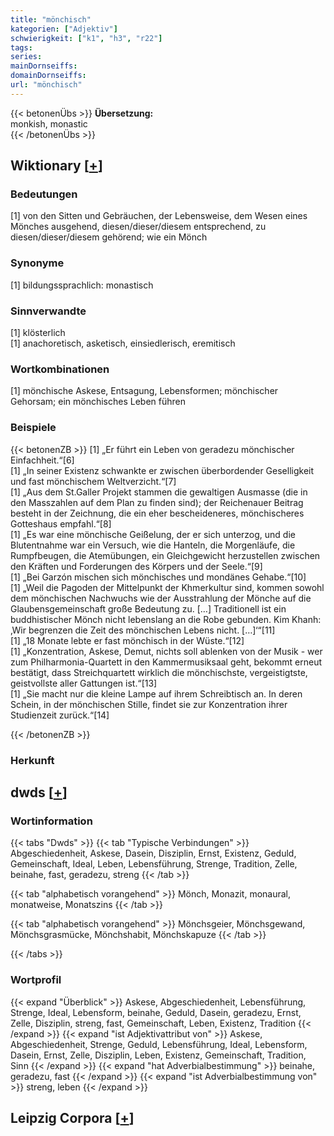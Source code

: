 ```yaml
---
title: "mönchisch"
kategorien: ["Adjektiv"]
schwierigkeit: ["k1", "h3", "r22"]
tags:
series:
mainDornseiffs:
domainDornseiffs:
url: "mönchisch"
---
```


{{< betonenÜbs >}}
**Übersetzung:**  
monkish, monastic  
{{< /betonenÜbs >}}

## Wiktionary [[+](https://de.wiktionary.org/wiki/mönchisch)]

### Bedeutungen
[1] von den Sitten und Gebräuchen, der Lebensweise, dem Wesen eines Mönches ausgehend, diesen/dieser/diesem entsprechend, zu diesen/dieser/diesem gehörend; wie ein Mönch  

### Synonyme
[1] bildungssprachlich: monastisch  

### Sinnverwandte
[1] klösterlich  
[1] anachoretisch, asketisch, einsiedlerisch, eremitisch  

### Wortkombinationen
[1] mönchische Askese, Entsagung, Lebensformen; mönchischer Gehorsam; ein mönchisches Leben führen  

### Beispiele
{{< betonenZB >}}
[1] „Er führt ein Leben von geradezu mönchischer Einfachheit.“[6]  
[1] „In seiner Existenz schwankte er zwischen überbordender Geselligkeit und fast mönchischem Weltverzicht.“[7]  
[1] „Aus dem St.Galler Projekt stammen die gewaltigen Ausmasse (die in den Masszahlen auf dem Plan zu finden sind); der Reichenauer Beitrag besteht in der Zeichnung, die ein eher bescheideneres, mönchischeres Gotteshaus empfahl.“[8]  
[1] „Es war eine mönchische Geißelung, der er sich unterzog, und die Blutentnahme war ein Versuch, wie die Hanteln, die Morgenläufe, die Rumpfbeugen, die Atemübungen, ein Gleichgewicht herzustellen zwischen den Kräften und Forderungen des Körpers und der Seele.“[9]  
[1] „Bei Garzón mischen sich mönchisches und mondänes Gehabe.“[10]  
[1] „Weil die Pagoden der Mittelpunkt der Khmerkultur sind, kommen sowohl dem mönchischen Nachwuchs wie der Ausstrahlung der Mönche auf die Glaubensgemeinschaft große Bedeutung zu. […] Traditionell ist ein buddhistischer Mönch nicht lebenslang an die Robe gebunden. Kim Khanh: ‚Wir begrenzen die Zeit des mönchischen Lebens nicht. […]‘“[11]  
[1] „18 Monate lebte er fast mönchisch in der Wüste.“[12]  
[1] „Konzentration, Askese, Demut, nichts soll ablenken von der Musik - wer zum Philharmonia-Quartett in den Kammermusiksaal geht, bekommt erneut bestätigt, dass Streichquartett wirklich die mönchischste, vergeistigtste, geistvollste aller Gattungen ist.“[13]  
[1] „Sie macht nur die kleine Lampe auf ihrem Schreibtisch an. In deren Schein, in der mönchischen Stille, findet sie zur Konzentration ihrer Studienzeit zurück.“[14]  

{{< /betonenZB >}}
### Herkunft



## dwds [[+](https://www.dwds.de/wb/mönchisch)]

### Wortinformation
{{< tabs "Dwds" >}}
{{< tab "Typische Verbindungen" >}}
Abgeschiedenheit, Askese, Dasein, Disziplin, Ernst, Existenz, Geduld, Gemeinschaft, Ideal, Leben, Lebensführung, Strenge, Tradition, Zelle, beinahe, fast, geradezu, streng
{{< /tab >}}

{{< tab "alphabetisch vorangehend" >}}
Mönch, Monazit, monaural, monatweise, Monatszins
{{< /tab >}}

{{< tab "alphabetisch vorangehend" >}}
Mönchsgeier, Mönchsgewand, Mönchsgrasmücke, Mönchshabit, Mönchskapuze
{{< /tab >}}

{{< /tabs >}}

### Wortprofil
{{< expand "Überblick" >}} Askese, Abgeschiedenheit, Lebensführung, Strenge, Ideal, Lebensform, beinahe, Geduld, Dasein, geradezu, Ernst, Zelle, Disziplin, streng, fast, Gemeinschaft, Leben, Existenz, Tradition {{< /expand >}}
{{< expand "ist Adjektivattribut von" >}} Askese, Abgeschiedenheit, Strenge, Geduld, Lebensführung, Ideal, Lebensform, Dasein, Ernst, Zelle, Disziplin, Leben, Existenz, Gemeinschaft, Tradition, Sinn {{< /expand >}}
{{< expand "hat Adverbialbestimmung" >}} beinahe, geradezu, fast {{< /expand >}}
{{< expand "ist Adverbialbestimmung von" >}} streng, leben {{< /expand >}}

## Leipzig Corpora [[+](https://corpora.uni-leipzig.de/en/res?word=mönchisch&corpusId=deu_newscrawl-public_2018)]

